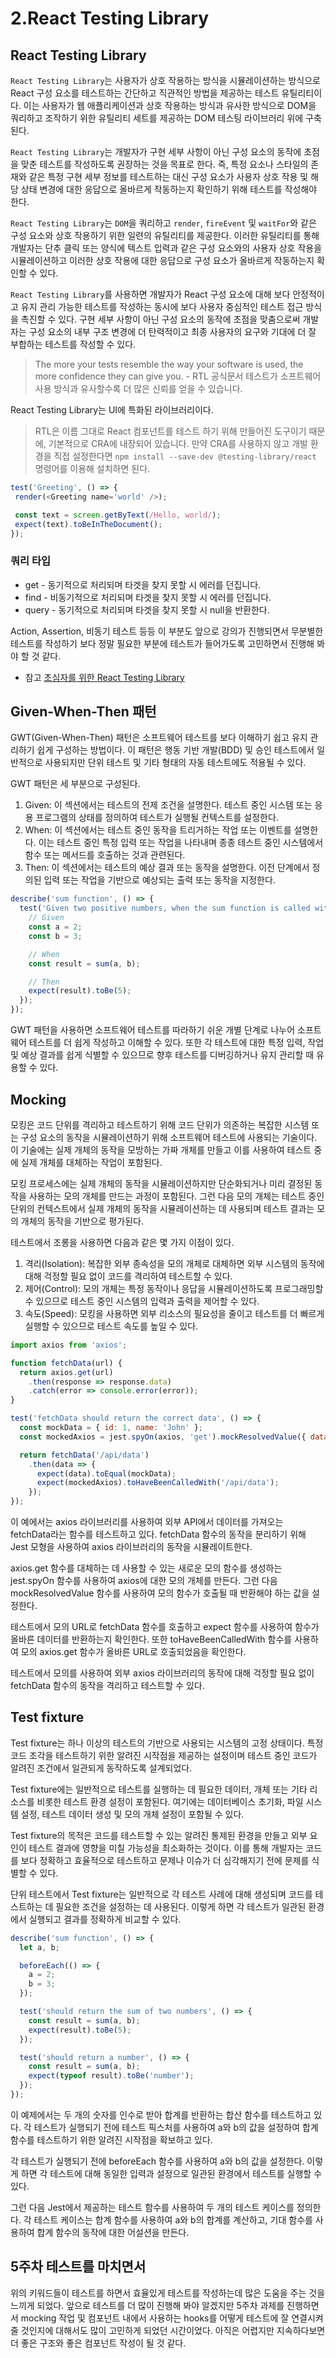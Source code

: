 # 2.React Testing Library

## React Testing Library

`React Testing Library`는 사용자가 상호 작용하는 방식을 시뮬레이션하는 방식으로 React 구성 요소를 테스트하는 간단하고 직관적인 방법을 제공하는 테스트 유틸리티이다.
이는 사용자가 웹 애플리케이션과 상호 작용하는 방식과 유사한 방식으로 DOM을 쿼리하고 조작하기 위한 유틸리티 세트를 제공하는 DOM 테스팅 라이브러리 위에 구축된다.

`React Testing Library`는 개발자가 구현 세부 사항이 아닌 구성 요소의 동작에 초점을 맞춘 테스트를 작성하도록 권장하는 것을 목표로 한다.
즉, 특정 요소나 스타일의 존재와 같은 특정 구현 세부 정보를 테스트하는 대신 구성 요소가 사용자 상호 작용 및 해당 상태 변경에 대한 응답으로 올바르게 작동하는지 확인하기 위해 테스트를 작성해야 한다.

`React Testing Library`는 `DOM`을 쿼리하고 `render`, `fireEvent` 및 `waitFor`와 같은 구성 요소와 상호 작용하기 위한 일련의 유틸리티를 제공한다.
이러한 유틸리티를 통해 개발자는 단추 클릭 또는 양식에 텍스트 입력과 같은 구성 요소와의 사용자 상호 작용을 시뮬레이션하고 이러한 상호 작용에 대한 응답으로 구성 요소가 올바르게 작동하는지 확인할 수 있다.

`React Testing Library`를 사용하면 개발자가 React 구성 요소에 대해 보다 안정적이고 유지 관리 가능한 테스트를 작성하는 동시에 보다 사용자 중심적인 테스트 접근 방식을 촉진할 수 있다.
구현 세부 사항이 아닌 구성 요소의 동작에 초점을 맞춤으로써 개발자는 구성 요소의 내부 구조 변경에 더 탄력적이고 최종 사용자의 요구와 기대에 더 잘 부합하는 테스트를 작성할 수 있다.

> The more your tests resemble the way your software is used,
> the more confidence they can give you. - RTL 공식문서
> 테스트가 소프트웨어 사용 방식과 유사할수록 더 많은 신뢰를 얻을 수 있습니다.

React Testing Library는 UI에 특화된 라이브러리이다.

> RTL은 이름 그대로 React 컴포넌트를 테스트 하기 위해 만들어진 도구이기 때문에,
> 기본적으로 CRA에 내장되어 있습니다. 만약 CRA를 사용하지 않고 개발 환경을 직접 설정한다면
> `npm install --save-dev @testing-library/react` 명령어를 이용해 설치하면 된다.

```typescript
test('Greeting', () => {
 render(<Greeting name='world' />);

 const text = screen.getByText(/Hello, world/);
 expect(text).toBeInTheDocument();
});
```

### 쿼리 타입

- get - 동기적으로 처리되며 타겟을 찾지 못할 시 에러를 던집니다.
- find - 비동기적으로 처리되며 타겟을 찾지 못할 시 에러를 던집니다.
- query - 동기적으로 처리되며 타겟을 찾지 못할 시 null을 반환한다.

Action, Assertion, 비동기 테스트 등등 이 부분도 앞으로 강의가 진행되면서 무분별한 테스트를
작성하기 보다 정말 필요한 부분에 테스트가 들어가도록 고민하면서 진행해 봐야 할 것 같다.

- 참고
[초심자를 위한 React Testing Library](https://tecoble.techcourse.co.kr/post/2021-10-22-react-testing-library/)

## Given-When-Then 패턴

GWT(Given-When-Then) 패턴은 소프트웨어 테스트를 보다 이해하기 쉽고 유지 관리하기 쉽게 구성하는 방법이다.
이 패턴은 행동 기반 개발(BDD) 및 승인 테스트에서 일반적으로 사용되지만 단위 테스트 및 기타 형태의 자동 테스트에도 적용될 수 있다.

GWT 패턴은 세 부분으로 구성된다.

1. Given: 이 섹션에서는 테스트의 전제 조건을 설명한다. 테스트 중인 시스템 또는 응용 프로그램의 상태를 정의하여 테스트가 실행될 컨텍스트를 설정한다.
2. When: 이 섹션에서는 테스트 중인 동작을 트리거하는 작업 또는 이벤트를 설명한다. 이는 테스트 중인 특정 입력 또는 작업을 나타내며 종종 테스트 중인 시스템에서 함수 또는 메서드를 호출하는 것과 관련된다.
3. Then: 이 섹션에서는 테스트의 예상 결과 또는 동작을 설명한다. 이전 단계에서 정의된 입력 또는 작업을 기반으로 예상되는 출력 또는 동작을 지정한다.

```js
describe('sum function', () => {
  test('Given two positive numbers, when the sum function is called with those numbers, then the result should be the sum of the two numbers', () => {
    // Given
    const a = 2;
    const b = 3;

    // When
    const result = sum(a, b);

    // Then
    expect(result).toBe(5);
  });
});
```

GWT 패턴을 사용하면 소프트웨어 테스트를 따라하기 쉬운 개별 단계로 나누어 소프트웨어 테스트를 더 쉽게 작성하고 이해할 수 있다.
또한 각 테스트에 대한 특정 입력, 작업 및 예상 결과를 쉽게 식별할 수 있으므로 향후 테스트를 디버깅하거나 유지 관리할 때 유용할 수 있다.

## Mocking

모킹은 코드 단위를 격리하고 테스트하기 위해 코드 단위가 의존하는 복잡한 시스템 또는 구성 요소의 동작을 시뮬레이션하기 위해 소프트웨어 테스트에 사용되는 기술이다.
이 기술에는 실제 개체의 동작을 모방하는 가짜 개체를 만들고 이를 사용하여 테스트 중에 실제 개체를 대체하는 작업이 포함된다.

모킹 프로세스에는 실제 개체의 동작을 시뮬레이션하지만 단순화되거나 미리 결정된 동작을 사용하는 모의 개체를 만드는 과정이 포함된다.
그런 다음 모의 개체는 테스트 중인 단위의 컨텍스트에서 실제 개체의 동작을 시뮬레이션하는 데 사용되며 테스트 결과는 모의 개체의 동작을 기반으로 평가된다.

테스트에서 조롱을 사용하면 다음과 같은 몇 가지 이점이 있다.

1. 격리(Isolation): 복잡한 외부 종속성을 모의 개체로 대체하면 외부 시스템의 동작에 대해 걱정할 필요 없이 코드를 격리하여 테스트할 수 있다.
2. 제어(Control): 모의 개체는 특정 동작이나 응답을 시뮬레이션하도록 프로그래밍할 수 있으므로 테스트 중인 시스템의 입력과 출력을 제어할 수 있다.
3. 속도(Speed): 모킹을 사용하면 외부 리소스의 필요성을 줄이고 테스트를 더 빠르게 실행할 수 있으므로 테스트 속도를 높일 수 있다.

```js
import axios from 'axios';

function fetchData(url) {
  return axios.get(url)
    .then(response => response.data)
    .catch(error => console.error(error));
}

test('fetchData should return the correct data', () => {
  const mockData = { id: 1, name: 'John' };
  const mockedAxios = jest.spyOn(axios, 'get').mockResolvedValue({ data: mockData });

  return fetchData('/api/data')
    .then(data => {
      expect(data).toEqual(mockData);
      expect(mockedAxios).toHaveBeenCalledWith('/api/data');
    });
});
```

이 예에서는 axios 라이브러리를 사용하여 외부 API에서 데이터를 가져오는 fetchData라는 함수를 테스트하고 있다.
fetchData 함수의 동작을 분리하기 위해 Jest 모형을 사용하여 axios 라이브러리의 동작을 시뮬레이트한다.

axios.get 함수를 대체하는 데 사용할 수 있는 새로운 모의 함수를 생성하는 jest.spyOn 함수를 사용하여 axios에 대한 모의 개체를 만든다.
그런 다음 mockResolvedValue 함수를 사용하여 모의 함수가 호출될 때 반환해야 하는 값을 설정한다.

테스트에서 모의 ​​URL로 fetchData 함수를 호출하고 expect 함수를 사용하여 함수가 올바른 데이터를 반환하는지 확인한다.
또한 toHaveBeenCalledWith 함수를 사용하여 모의 axios.get 함수가 올바른 URL로 호출되었음을 확인한다.

테스트에서 모의를 사용하여 외부 axios 라이브러리의 동작에 대해 걱정할 필요 없이 fetchData 함수의 동작을 격리하고 테스트할 수 있다.

## Test fixture

Test fixture는 하나 이상의 테스트의 기반으로 사용되는 시스템의 고정 상태이다.
특정 코드 조각을 테스트하기 위한 알려진 시작점을 제공하는 설정이며 테스트 중인 코드가 알려진 조건에서 일관되게 동작하도록 설계되었다.

Test fixture에는 일반적으로 테스트를 실행하는 데 필요한 데이터, 개체 또는 기타 리소스를 비롯한 테스트 환경 설정이 포함된다. 여기에는 데이터베이스 초기화, 파일 시스템 설정, 테스트 데이터 생성 및 모의 개체 설정이 포함될 수 있다.

Test fixture의 목적은 코드를 테스트할 수 있는 알려진 통제된 환경을 만들고 외부 요인이 테스트 결과에 영향을 미칠 가능성을 최소화하는 것이다. 이를 통해 개발자는 코드를 보다 정확하고 효율적으로 테스트하고 문제나 이슈가 더 심각해지기 전에 문제를 식별할 수 있다.

단위 테스트에서 Test fixture는 일반적으로 각 테스트 사례에 대해 생성되며 코드를 테스트하는 데 필요한 조건을 설정하는 데 사용된다. 이렇게 하면 각 테스트가 일관된 환경에서 실행되고 결과를 정확하게 비교할 수 있다.

```js
describe('sum function', () => {
  let a, b;

  beforeEach(() => {
    a = 2;
    b = 3;
  });

  test('should return the sum of two numbers', () => {
    const result = sum(a, b);
    expect(result).toBe(5);
  });

  test('should return a number', () => {
    const result = sum(a, b);
    expect(typeof result).toBe('number');
  });
});
```

이 예제에서는 두 개의 숫자를 인수로 받아 합계를 반환하는 합산 함수를 테스트하고 있다.
각 테스트가 실행되기 전에 테스트 픽스처를 사용하여 a와 b의 값을 설정하여 합계 함수를 테스트하기 위한 알려진 시작점을 확보하고 있다.

각 테스트가 실행되기 전에 beforeEach 함수를 사용하여 a와 b의 값을 설정한다.
이렇게 하면 각 테스트에 대해 동일한 입력과 설정으로 일관된 환경에서 테스트를 실행할 수 있다.

그런 다음 Jest에서 제공하는 테스트 함수를 사용하여 두 개의 테스트 케이스를 정의한다.
각 테스트 케이스는 합계 함수를 사용하여 a와 b의 합계를 계산하고, 기대 함수를 사용하여 합계 함수의 동작에 대한 어설션을 만든다.

## 5주차 테스트를 마치면서

위의 키워드들이 테스트를 하면서 효율있게 테스트를 작성하는데 많은 도움을 주는 것을 느끼게 되었다.
앞으로 테스트를 더 많이 진행해 봐야 알겠지만 5주차 과제를 진행하면서 mocking 작업 및 컴포넌트 내에서 사용하는 hooks를 어떻게 테스트에 잘 연결시켜 줄 것인지에 대해서도
많이 고민하게 되었던 시간이었다.
아직은 어렵지만 지속하다보면 더 좋은 구조와 좋은 컴포넌트 작성이 될 것 같다.
